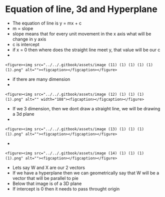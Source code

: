 # Equation of line, 3d and Hyperplane

* The equation of line is y = mx + c
* m = slope
* slope means that for every unit movement in the x axis what will be change in y axis
* c is intercept
* if x = 0 then where does the straight line meet y, that value will be our c
*

    <figure><img src="../../.gitbook/assets/image (11) (1) (1) (1) (1) (1).png" alt=""><figcaption></figcaption></figure>
* if there are many dimension
*

    <figure><img src="../../.gitbook/assets/image (12) (1) (1) (1) (1).png" alt="" width="188"><figcaption></figcaption></figure>
* If we 3 dimension, then we dont draw a straight line, we will be drawing a 3d plane
*

    <figure><img src="../../.gitbook/assets/image (13) (1) (1) (1) (1).png" alt=""><figcaption></figcaption></figure>
*

    <figure><img src="../../.gitbook/assets/image (14) (1) (1) (1) (1).png" alt=""><figcaption></figcaption></figure>
* Lets say W and X are our 2 vectors
* If we have a hyperplane then we can geometrically say that W will be a vector that will be parallel to pie
* Below that image is of a 3D plane
* If intercept is 0 then it needs to pass throught origin
